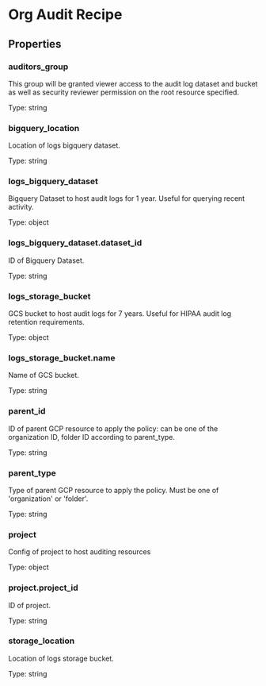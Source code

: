 # Org Audit Recipe

## Properties

### auditors_group

This group will be granted viewer access to the audit log dataset and
bucket as well as security reviewer permission on the root resource
specified.


Type: string


### bigquery_location

Location of logs bigquery dataset.

Type: string


### logs_bigquery_dataset

Bigquery Dataset to host audit logs for 1 year. Useful for querying recent activity.

Type: object


### logs_bigquery_dataset.dataset_id

ID of Bigquery Dataset.

Type: string


### logs_storage_bucket

GCS bucket to host audit logs for 7 years. Useful for HIPAA audit log retention requirements.

Type: object


### logs_storage_bucket.name

Name of GCS bucket.

Type: string


### parent_id

ID of parent GCP resource to apply the policy: can be one of the organization ID,
folder ID according to parent_type.


Type: string


### parent_type

Type of parent GCP resource to apply the policy. Must be one of 'organization' or 'folder'.

Type: string


### project

Config of project to host auditing resources

Type: object


### project.project_id

ID of project.

Type: string


### storage_location

Location of logs storage bucket.

Type: string


